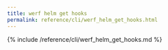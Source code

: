```yaml
---
title: werf helm get hooks
permalink: reference/cli/werf_helm_get_hooks.html
---
```


{% include /reference/cli/werf_helm_get_hooks.md %}

